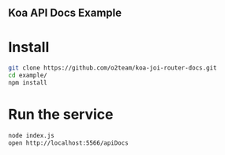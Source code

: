 Koa API Docs Example
---

# Install

```bash
git clone https://github.com/o2team/koa-joi-router-docs.git
cd example/
npm install
```

# Run the service

```bash
node index.js
open http://localhost:5566/apiDocs
```
